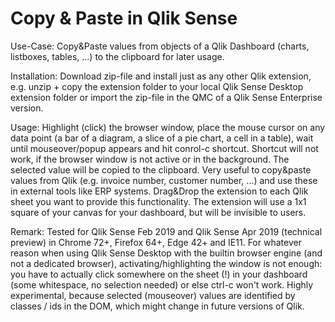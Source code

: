 # Copy & Paste in Qlik Sense

Use-Case:
Copy&Paste values from objects of a Qlik Dashboard (charts, listboxes, tables, ...) to the clipboard for later usage.

Installation:
Download zip-file and install just as any other Qlik extension, e.g. unzip + copy the extension folder to your local Qlik Sense Desktop extension folder or import the zip-file in the QMC of a Qlik Sense Enterprise version.

Usage:
Highlight (click) the browser window, place the mouse cursor on any data point (a bar of a diagram, a slice of a pie chart, a cell in a table), wait until mouseover/popup appears and hit conrol-c shortcut. Shortcut will not work, if the browser window is not active or in the background.
The selected value will be copied to the clipboard. Very useful to copy&paste values from Qlik (e.g. invoice number, customer number, ...) and use these in external tools like ERP systems.
Drag&Drop the extension to each Qlik sheet you want to provide this functionality. The extension will use a 1x1 square of your canvas for your dashboard, but will be invisible to users.


Remark:
Tested for Qlik Sense Feb 2019 and Qlik Sense Apr 2019 (technical preview) in Chrome 72+, Firefox 64+, Edge 42+ and IE11. For whatever reason when using Qlik Sense Desktop with the builtin browser engine (and not a dedicated browser), activating/highlighting the window is not enough: you have to actually click somewhere on the sheet (!) in your dashboard (some whitespace, no selection needed) or else ctrl-c won't work.
Highly experimental, because selected (mouseover) values are identified by classes / ids in the DOM, which might change in future versions of Qlik.
